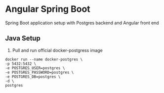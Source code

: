 # Angular Spring Boot

Spring Boot application setup with Postgres backend and Angular front end

## Java Setup

1. Pull and run official docker-postgress image

```
docker run --name docker-postgres \
-p 5432:5432 \
-e POSTGRES_USER=postgres \
-e POSTGRES_PASSWORD=postgres \
-e POSTGRES_DB=postgres \
-d \
postgres
```
